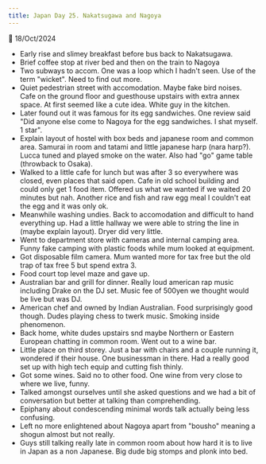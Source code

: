 ```yaml
---
title: Japan Day 25. Nakatsugawa and Nagoya
---
```

🌱
18/Oct/2024

- Early rise and slimey breakfast before bus back to Nakatsugawa.
- Brief coffee stop at river bed and then on the train to Nagoya
- Two subways to accom. One was a loop which I hadn't seen. Use of the term "wicket". Need to find out more.
- Quiet pedestrian street with accomodation. Maybe fake bird noises. Cafe on the ground floor and guesthouse upstairs with extra annex space. At first seemed like a cute idea. White guy in the kitchen.
- Later found out it was famous for its egg sandwiches. One review said "Did anyone else come to Nagoya for the egg sandwiches. I shat myself. 1 star".
- Explain layout of hostel with box beds and japanese room and common area. Samurai in room and tatami and little japanese harp (nara harp?). Lucca tuned and played smoke on the water. Also had "go" game table (throwback to Osaka).
- Walked to a little cafe for lunch but was after 3 so everywhere was closed, even places that said open. Cafe in old school building and could only get 1 food item. Offered us what we wanted if we waited 20 minutes but nah. Another rice and fish and raw egg meal I couldn't eat the egg and it was only ok.
- Meanwhile washing undies. Back to accomodation and difficult to hand everything up. Had a little hallway we were able to string the line in (maybe explain layout). Dryer did very little.
- Went to department store with cameras and internal camping area. Funny fake camping with plastic foods while mum looked at equipment. 
- Got disposable film camera. Mum wanted more for tax free but the old trap of tax free 5 but spend extra 3.
- Food court top level maze and gave up.
- Australian bar and grill for dinner. Really loud american rap music including Drake on the DJ set. Music fee of 500yen we thought would be live but was DJ.
- American chef and owned by Indian Australian. Food surprisingly good though. Dudes playing chess to twerk music. Smoking inside phenomenon.
- Back home, white dudes upstairs snd maybe Northern or Eastern European chatting in common room. Went out to a wine bar.
- Little place on third storey. Just a bar with chairs and a couple running it, wondered if their house. One businessman in there. Had a really good set up with high tech equip and cutting fish thinly.
- Got some wines. Said no to other food. One wine from very close to where we live, funny.
- Talked amongst ourselves until she asked questions and we had a bit of conversation but better at talking than comprehending.
- Epiphany about condescending minimal words talk actually being less confusing.
- Left no more enlightened about Nagoya apart from "bousho" meaning a shogun almost but not really.
- Guys still talking really late in common room about how hard it is to live in Japan as a non Japanese. Big dude big stomps and plonk into bed.